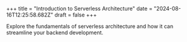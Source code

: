 +++
title = "Introduction to Serverless Architecture"
date = "2024-08-16T12:25:58.682Z"
draft = false
+++

  Explore the fundamentals of serverless architecture and how it can streamline your backend development.
        